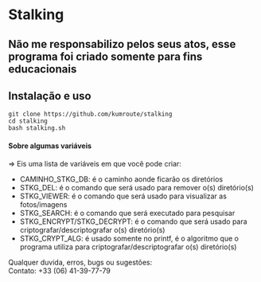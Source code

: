 # Stalking  

## Não me responsabilizo pelos seus atos, esse programa foi criado somente para fins educacionais  

## Instalação e uso  

```  
git clone https://github.com/kumroute/stalking  
cd stalking  
bash stalking.sh  
```

#### Sobre algumas variáveis  

=> Eis uma lista de variáveis em que você pode criar:  
  * CAMINHO_STKG_DB: é o caminho aonde ficarão os diretórios  
  * STKG_DEL: é o comando que será usado para remover o(s) diretório(s)  
  * STKG_VIEWER: é o comando que será usado para visualizar as fotos/imagens  
  * STKG_SEARCH: é o comando que será executado para pesquisar
  * STKG_ENCRYPT/STKG_DECRYPT: é o comando que será usado para criptografar/descriptografar o(s) diretório(s)  
  * STKG_CRYPT_ALG: é usado somente no printf, é o algoritmo que o programa utiliza para criptografar/descriptografar o(s) diretório(s)  

Qualquer duvida, erros, bugs ou sugestões:  
Contato: +33 (06) 41-39-77-79  

